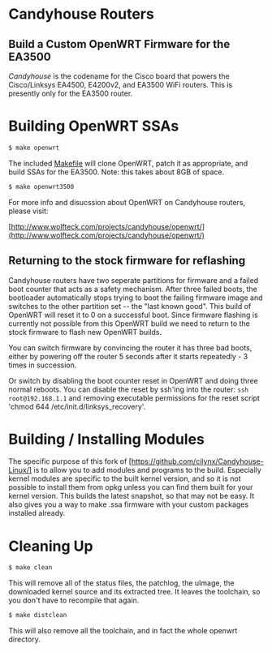 # Candyhouse Routers
## Build a Custom OpenWRT Firmware for the EA3500

_Candyhouse_ is the codename for the Cisco board that powers the Cisco/Linksys EA4500, E4200v2, and EA3500 WiFi routers.  This is presently only for the EA3500 router.
# Building OpenWRT SSAs

```bash
$ make openwrt
```

The included [Makefile](Makefile) will clone OpenWRT, patch it as appropriate, and build SSAs for the EA3500.  Note: this takes about 8GB of space.

```bash
$ make openwrt3500
```

For more info and disucssion about OpenWRT on Candyhouse routers, please visit:

[http://www.wolfteck.com/projects/candyhouse/openwrt/](http://www.wolfteck.com/projects/candyhouse/openwrt/)

## Returning to the stock firmware for reflashing

Candyhouse routers have two seperate partitions for firmware and a failed boot counter that acts as a safety mechanism. After three failed boots, the bootloader automatically stops trying to boot the failing firmware image and switches to the other partition set -- the "last known good". This build of OpenWRT will reset it to 0 on a successful boot. Since firmware flashing is currently not possible from this OpenWRT build we need to return to the stock firmware to flash new OpenWRT builds.

You can switch firmware by convincing the router it has three bad boots, either by powering off the router 5 seconds after it starts repeatedly - 3 times in succession.

Or switch by disabling the boot counter reset in OpenWRT and doing three normal reboots. You can disable the reset by ssh'ing into the router: `ssh root@192.168.1.1` and removing executable permissions for the reset script 'chmod 644 /etc/init.d/linksys_recovery'. 


# Building / Installing Modules

The specific purpose of this fork of [https://github.com/cilynx/Candyhouse-Linux/] is to allow you to add modules and programs to the build.  Especially kernel modules are specific to the built kernel version, and so it is not possible to install them from opkg unless you can find them built for your kernel version.  This builds the latest snapshot, so that may not be easy.  It also gives you a way to make .ssa firmware with your custom packages installed already.
# Cleaning Up

```bash
$ make clean
```

This will remove all of the status files, the patchlog, the uImage, the downloaded kernel source and its extracted tree.  It leaves the toolchain, so you don't have to recompile that again.

```bash
$ make distclean
```
This will also remove all the toolchain, and in fact the whole openwrt directory.
